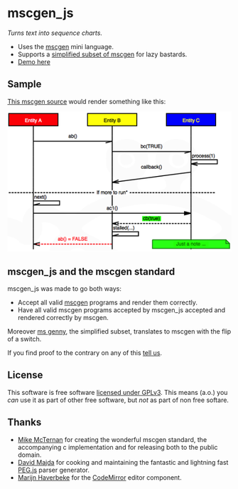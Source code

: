 mscgen_js
=========
*Turns text into sequence charts.*

- Uses the [mscgen][1] mini language. 
- Supports a [simplified subset of mscgen][5] for lazy bastards.
- [Demo here][2]

Sample
------
[This mscgen source][4] would render something like this:

![a sample sequence chart, rendered as png](test/readme.png)


mscgen_js and the mscgen standard
---------------------------------
mscgen_js was made to go both ways:

- Accept all valid [mscgen][1] programs and render them correctly. 
- Have all valid mscgen programs accepted by mscgen_js accepted and rendered
  correctly by mscgen.

Moreover [ms genny][5], the simplified subset, translates to mscgen with the 
flip of a switch.

If you find proof to the contrary on any of this [tell us][6].

License
-------
This software is free software [licensed under GPLv3][3]. This means (a.o.) you _can_ use
it as part of other free software, but _not_ as part of non free softare.

Thanks
------

- [Mike McTernan][7] for creating the wonderful mscgen standard, the accompanying c implementation and for releasing both to the public domain.
- [David Majda][8] for cooking and maintaining the fantastic and lightning fast [PEG.js][9] parser generator.
- [Marijn Haverbeke][10] for the [CodeMirror][11] editor component.

[1]: http://www.mcternan.me.uk/mscgen/index.html
[2]: http://sverweij.github.io/mscgen_js
[3]: license.md
[4]: test/readme.msc
[5]: wikum/msgenny.md
[6]: https://github.com/sverweij/mscgen_js/issues?milestone=2&state=open
[7]: http://www.mcternan.me.uk/mscgen
[8]: http://majda.cz/en/
[9]: http://pegjs.majda.cz/
[10]: http://marijnhaverbeke.nl
[11]: http://codemirror.net
